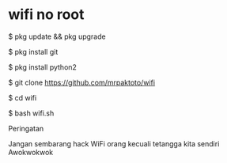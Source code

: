 # wifi no root #

$ pkg update && pkg upgrade

$ pkg install git

$ pkg install python2

$ git clone https://github.com/mrpaktoto/wifi

$ cd wifi

$ bash wifi.sh


Peringatan

Jangan sembarang hack WiFi orang 
kecuali tetangga kita sendiri
Awokwokwok 

